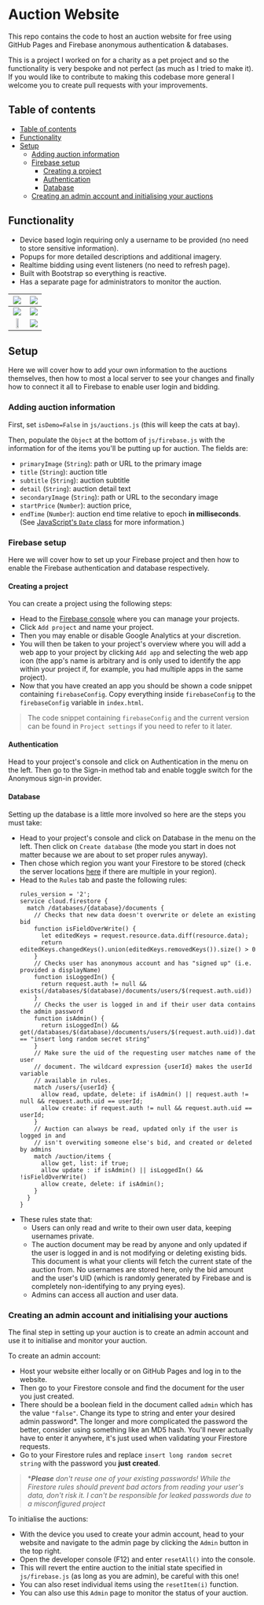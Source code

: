 # Auction Website

This repo contains the code to host an auction website for free using GitHub Pages and Firebase anonymous authentication & databases.

This is a project I worked on for a charity as a pet project and so the functionality is very bespoke and not perfect (as much as I tried to make it). If you would like to contribute to making this codebase more general I welcome you to create pull requests with your improvements.

## Table of contents
- [Table of contents](#table-of-contents)
- [Functionality](#functionality)
- [Setup](#setup)
  - [Adding auction information](#adding-auction-information)
  - [Firebase setup](#firebase-setup)
    - [Creating a project](#creating-a-project)
    - [Authentication](#authentication)
    - [Database](#database)
  - [Creating an admin account and initialising your auctions](#creating-an-admin-account-and-initialising-your-auctions)

## Functionality

- Device based login requiring only a username to be provided (no need to store sensitive information).
- Popups for more detailed descriptions and additional imagery.
- Realtime bidding using event listeners (no need to refresh page).
- Built with Bootstrap so everything is reactive.
- Has a separate page for administrators to monitor the auction.


| ![](./readme/homepage_desktop.png) | ![](./readme/loginpage.png) |
|:---:|:---:|
| ![](./readme/infopage.png) | ![](./readme/bidpage.png) |
| <img src="./readme/homepage_mobile.png" width="50%"> | ![](./readme/adminpage.png) |

## Setup
Here we will cover how to add your own information to the auctions themselves, then how to most a local server to see your changes and finally how to connect it all to Firebase to enable user login and bidding.

### Adding auction information
First, set `isDemo=False` in `js/auctions.js` (this will keep the cats at bay).

Then, populate the `Object` at the bottom of `js/firebase.js` with the information for of the items you'll be putting up for auction. The fields are:
- `primaryImage` (`String`): path or URL to the primary image
- `title` (`String`): auction title
- `subtitle` (`String`): auction subtitle
- `detail` (`String`): auction detail text
- `secondaryImage` (`String`): path or URL to the secondary image
- `startPrice` (`Number`): auction price,
- `endTime` (`Number`): auction end time relative to epoch **in milliseconds**. (See [JavaScript's `Date` class](https://developer.mozilla.org/en-US/docs/Web/JavaScript/Reference/Global_Objects/Date) for more information.)

### Firebase setup
Here we will cover how to set up your Firebase project and then how to enable the Firebase authentication and database respectively.

#### Creating a project
You can create a project using the following steps:
- Head to the [Firebase console](https://console.firebase.google.com/) where you can manage your projects.
- Click `Add project` and name your project.
- Then you may enable or disable Google Analytics at your discretion.
- You will then be taken to your project's overview where you will add a web app to your project by clicking `Add app` and selecting the web app icon (the app's name is arbitrary and is only used to identify the app within your project if, for example, you had multiple apps in the same project).
- Now that you have created an app you should be shown a code snippet containing `firebaseConfig`. Copy everything inside `firebaseConfig` to the `firebaseConfig` variable in `index.html`.

> The code snippet containing `firebaseConfig` and the current version can be found in `Project settings` if you need to refer to it later.

#### Authentication
Head to your project's console and click on Authentication in the menu on the left. Then go to the Sign-in method tab and enable toggle switch for the Anonymous sign-in provider.

#### Database
Setting up the database is a little more involved so here are the steps you must take:
- Head to your project's console and click on Database in the menu on the left. Then click on `Create database` (the mode you start in does not matter because we are about to set proper rules anyway).
- Then chose which region you want your Firestore to be stored (check the server locations [here](https://firebase.google.com/docs/firestore/locations) if there are multiple in your region).
- Head to the `Rules` tab and paste the following rules:
  ```
  rules_version = '2';
  service cloud.firestore {
    match /databases/{database}/documents {
      // Checks that new data doesn't overwrite or delete an existing bid
      function isFieldOverWrite() {
        let editedKeys = request.resource.data.diff(resource.data);
        return editedKeys.changedKeys().union(editedKeys.removedKeys()).size() > 0
      }
      // Checks user has anonymous account and has "signed up" (i.e. provided a displayName)
      function isLoggedIn() {
        return request.auth != null && exists(/databases/$(database)/documents/users/$(request.auth.uid))
      }
      // Checks the user is logged in and if their user data contains the admin password
      function isAdmin() {
        return isLoggedIn() && get(/databases/$(database)/documents/users/$(request.auth.uid)).data.admin == "insert long random secret string"
      }
      // Make sure the uid of the requesting user matches name of the user
      // document. The wildcard expression {userId} makes the userId variable
      // available in rules.
      match /users/{userId} {
        allow read, update, delete: if isAdmin() || request.auth != null && request.auth.uid == userId;
        allow create: if request.auth != null && request.auth.uid == userId;
      }
      // Auction can always be read, updated only if the user is logged in and
      // isn't overwiting someone else's bid, and created or deleted by admins
      match /auction/items {
        allow get, list: if true;
        allow update : if isAdmin() || isLoggedIn() && !isFieldOverWrite()
        allow create, delete: if isAdmin();
      }
    }
  }
  ```
- These rules state that:
  - Users can only read and write to their own user data, keeping usernames private.
  - The auction document may be read by anyone and only updated if the user is logged in and is not modifying or deleting existing bids. This document is what your clients will fetch the current state of the auction from. No usernames are stored here, only the bid amount and the user's UID (which is randomly generated by Firebase and is completely non-identifying to any prying eyes).
  - Admins can access all auction and user data.

### Creating an admin account and initialising your auctions
The final step in setting up your auction is to create an admin account and use it to initialise and monitor your auction.

To create an admin account:
- Host your website either locally or on GitHub Pages and log in to the website.
- Then go to your Firestore console and find the document for the user you just created.
- There should be a boolean field in the document called `admin` which has the value `"false"`. Change its type to string and enter your desired admin password*. The longer and more complicated the password the better, consider using something like an MD5 hash. You'll never actually have to enter it anywhere, it's just used when validating your Firestore requests.
- Go to your Firestore rules and replace `insert long random secret string` with the password you **just created**.

> *_**Please** don't reuse one of your existing passwords! While the Firestore rules should prevent bad actors from reading your user's data, don't risk it. I can't be responsible for leaked passwords due to a misconfigured project_

To initialise the auctions:
- With the device you used to create your admin account, head to your website and navigate to the admin page by clicking the `Admin` button in the top right.
- Open the developer console (F12) and enter `resetAll()` into the console.
- This will revert the entire auction to the initial state specified in `js/firebase.js` (as long as you are admin), be careful with this one!
- You can also reset individual items using the `resetItem(i)` function.
- You can also use this `Admin` page to monitor the status of your auction.
